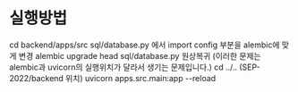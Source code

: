 # 실행방법

cd backend/apps/src
sql/database.py 에서 import config 부분을 alembic에 맞게 변경
alembic upgrade head
sql/database.py 원상복귀 (이러한 문제는 alembic과 uvicorn의 실행위치가 달라서 생기는 문제입니다.)
cd ../.. (SEP-2022/backend 위치)
uvicorn apps.src.main:app --reload
